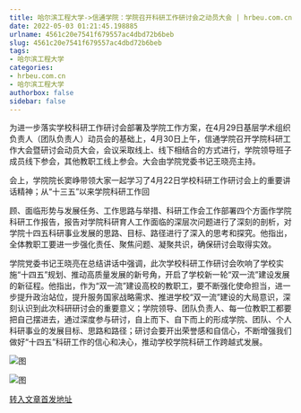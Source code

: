 ```yaml
---
title: 哈尔滨工程大学->​信通学院：学院召开科研工作研讨会之动员大会 | hrbeu.com.cn
date: 2022-05-03 01:21:45.198885
urlname: 4561c20e7541f679557ac4dbd72b6beb
slug: 4561c20e7541f679557ac4dbd72b6beb
tags: 
- 哈尔滨工程大学
categories:
- hrbeu.com.cn
- 哈尔滨工程大学
authorbox: false
sidebar: false
---
```

为进一步落实学校科研工作研讨会部署及学院工作方案，在4月29日基层学术组织负责人（团队负责人）动员会的基础上，4月30日上午，信通学院召开学院科研工作大会暨研讨会动员大会，会议采取线上、线下相结合的方式进行，学院领导班子成员线下参会，其他教职工线上参会。大会由学院党委书记王晓亮主持。

会上，学院院长窦峥带领大家一起学习了4月22日学校科研工作研讨会上的重要讲话精神；从“十三五”以来学院科研工作回
<!--more-->
顾、面临形势与发展任务、工作思路与举措、科研工作会工作部署四个方面作学院科研工作报告，报告对学院科研育人工作面临的深层次问题进行了深刻的剖析，对学院十四五科研事业发展的思路、目标、路径进行了深入的思考和探究。他指出，全体教职工要进一步强化责任、聚焦问题、凝聚共识，确保研讨会取得实效。

学院党委书记王晓亮在总结讲话中强调，此次学校科研工作研讨会吹响了学校实施“十四五”规划、推动高质量发展的新号角，开启了学校新一轮“双一流”建设发展的新征程。他指出，作为“双一流”建设高校的教职工，要不断强化使命担当，进一步提升政治站位，提升服务国家战略需求、推进学校“双一流”建设的大局意识，深刻认识到此次科研研讨会的重要意义；学院领导、团队负责人、每一位教职工都要把自己摆进去，通过深度参与研讨，自上而下、自下而上的形成学院、团队、个人科研事业的发展目标、思路和路径；研讨会要开出荣誉感和自信心，不断增强我们做好“十四五”科研工作的信心和决心，推动学校学院科研工作跨越式发展。

![图](http://gongxue.cn/__local/D/76/1B/CA7499E399D9FB4F95083506239_39031B79_1FE1F.jpg)

![图](http://gongxue.cn/__local/F/2E/B0/23F4C1D87453E7CED332868F5AF_B2AA026A_1A7D2.jpg)

[转入文章首发地址](http://gongxue.cn/info/1015/70550.htm)